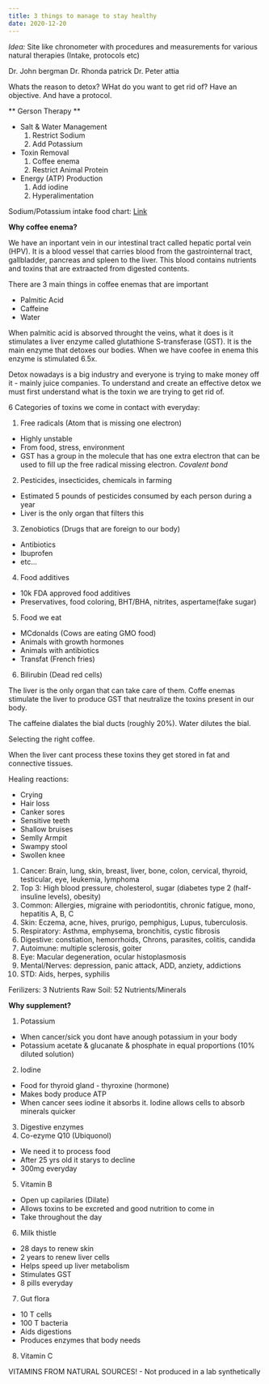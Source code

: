 ```yaml
---
title: 3 things to manage to stay healthy
date: 2020-12-20
---
```

*Idea:* Site like chronometer with procedures and measurements for various natural therapies (Intake, protocols etc)

Dr. John bergman
Dr. Rhonda patrick
Dr. Peter attia

Whats the reason to detox? WHat do you want to get rid of? Have an objective. And have a protocol.

** Gerson Therapy **

- Salt & Water Management
  1. Restrict Sodium
  2. Add Potassium
- Toxin Removal
  1. Coffee enema
  2. Restrict Animal Protein
- Energy (ATP) Production
  1. Add iodine
  2. Hyperalimentation


Sodium/Potassium intake food chart: [Link](https://www.health.harvard.edu/staying-healthy/potassium_and_sodium_out_of_balance)

**Why coffee enema?**

We have an inportant vein in our intestinal tract called hepatic portal vein (HPV). It is a blood vessel that carries blood from the gastrointernal tract, gallbladder, pancreas and spleen to the liver. This blood contains nutrients and toxins that are extraacted from digested contents.

There are 3 main things in coffee enemas that are important

- Palmitic Acid
- Caffeine
- Water

When palmitic acid is absorved throught the veins, what it does is it stimulates a liver enzyme called glutathione S-transferase (GST). It is the main enzyme that detoxes our bodies. When we have coofee in enema this enzyme is stimulated 6.5x. 

Detox nowadays is a big industry and everyone is trying to make money off it - mainly juice companies. To understand and create an effective detox we must first understand what is the toxin we are trying to get rid of.

6 Categories of toxins we come in contact with everyday:

1. Free radicals (Atom that is missing one electron)
  - Highly unstable
  - From food, stress, environment
  - GST has a group in the molecule that has one extra electron that can be used to fill up the free radical missing electron. *Covalent bond*
2. Pesticides, insecticides, chemicals in farming
  - Estimated 5 pounds of pesticides consumed by each person during a year
  - Liver is the only organ that filters this
3. Zenobiotics (Drugs that are foreign to our body)
  - Antibiotics
  - Ibuprofen
  - etc...
4. Food additives
  - 10k FDA approved food additives
  - Preservatives, food coloring, BHT/BHA, nitrites, aspertame(fake sugar)
5. Food we eat
  - MCdonalds (Cows are eating GMO food)
  - Animals with growth hormones
  - Animals with antibiotics
  - Transfat (French fries)
6. Bilirubin (Dead red cells)

The liver is the only organ that can take care of them. Coffe enemas stimulate the liver to produce GST that neutralize the toxins present in our body.

The caffeine dialates the bial ducts (roughly 20%). Water dilutes the bial.

Selecting the right coffee.

When the liver cant process these toxins they get stored in fat and connective tissues.

Healing reactions:
  - Crying
  - Hair loss
  - Canker sores
  - Sensitive teeth
  - Shallow bruises
  - Semlly Armpit
  - Swampy stool
  - Swollen knee


1. Cancer: Brain, lung, skin, breast, liver, bone, colon, cervical, thyroid, testicular, eye, leukemia, lymphoma
2. Top 3: High blood pressure, cholesterol, sugar (diabetes type 2 (half-insuline levels), obesity)
3. Common: Allergies, migraine with periodontitis, chronic fatigue, mono, hepatitis A, B, C
4. Skin: Eczema, acne, hives, prurigo, pemphigus, Lupus, tuberculosis.
5. Respiratory: Asthma, emphysema, bronchitis, cystic fibrosis
6. Digestive: constiation, hemorrhoids, Chrons, parasites, colitis, candida
7. Autoimune: multiple sclerosis, goiter
8. Eye: Macular degeneration, ocular histoplasmosis
9. Mental/Nerves: depression, panic attack, ADD, anziety, addictions
10. STD: Aids, herpes, syphilis

Ferilizers: 3 Nutrients
Raw Soil: 52 Nutrients/Minerals


**Why supplement?**

1. Potassium
  - When cancer/sick you dont have anough potassium in your body
  - Potassium acetate & glucanate & phosphate in equal proportions (10% diluted solution)
2. Iodine
  - Food for thyroid gland - thyroxine  (hormone)
  - Makes body produce ATP
  - When cancer sees iodine it absorbs it. Iodine allows cells to absorb minerals quicker
3. Digestive enzymes
4. Co-ezyme Q10 (Ubiquonol)
  - We need it to process food
  - After 25 yrs old it starys to decline
  - 300mg everyday
5. Vitamin B
  - Open up capilaries (Dilate)
  - Allows toxins to be excreted and good nutrition to come in
  - Take throughout the day
6. Milk thistle
  - 28 days to renew skin
  - 2 years to renew liver cells
  - Helps speed up liver metabolism
  - Stimulates GST
  - 8 pills everyday
7. Gut flora
  - 10 T cells
  - 100 T bacteria
  - Aids digestions
  - Produces enzymes that body needs
8. Vitamin C

VITAMINS FROM NATURAL SOURCES! - Not produced in a lab synthetically

